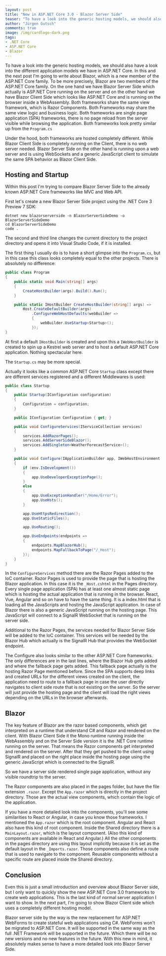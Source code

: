 ```yaml
---
layout: post
title: "New in ASP.NET Core 3.0 - Blazor Server Side"
teaser: "To have a look into the generic hosting models, we should also have a look into the different application models we have in ASP.NET Core.  In this and the next post I'm going to write about Blazor, which is a new member of the ASP.NET Core family."
author: "Jürgen Gutsch"
comments: true
image: /img/cardlogo-dark.png
tags: 
- .NET Core
- ASP.NET Core
- Blazor
---
```


To have a look into the generic hosting models, we should also have a look into the different application models we have in ASP.NET Core.  In this and the next post I'm going to write about Blazor, which is a new member of the ASP.NET Core family. To be more precisely, Blazor are two members of the ASP.NET Core family. On the one hand we have Blazor Server Side which actually is ASP.NET Core running on the server and on the other hand we have Blazor Client Side which looks like ASP.NET Core and is running on the browser inside a WebAssembly. Both frameworks share the same view framework, which is Razor Components. Both Frameworks may share the same view logic and business logic. Both frameworks are single page application (SPA) frameworks, there is no page reload from the server visible while browsing the application. Both frameworks look pretty similar up from the `Program.cs`

Under the hood, both frameworks are hosted completely different. While Blazor Client Side is completely running on the Client, there is no web server needed. Blazor Server Side on the other hand is running upon a web server and is using WebSockets and a generic JavaScript client to simulate the same SPA behavior as Blazor Client Side.

## Hosting and Startup

Within this post I'm trying to compare Blazor Server Side to the already known ASP.NET Core frameworks like MVC and Web API.

First let's create a new Blazor Server Side project using the .NET Core 3 Preview 7 SDK:

``` shell
dotnet new blazorserverside -n BlazorServerSideDemo -o BlazorServerSideDemo
cd BlazorServerSideDemo
code .
```

The second and third line changes the current directory to the project directory and opens it into Visual Studio Code, if it is installed.

The first thing I usually do is to have a short glimpse into the `Program.cs`, but in this case this class looks completely equal to the other projects. There is absolutely no difference:

``` csharp
public class Program
{
    public static void Main(string[] args)
    {
        CreateHostBuilder(args).Build().Run();
    }

    public static IHostBuilder CreateHostBuilder(string[] args) =>
        Host.CreateDefaultBuilder(args)
            .ConfigureWebHostDefaults(webBuilder =>
            {
                webBuilder.UseStartup<Startup>();
            });
}
```

At first a default `IHostBuilder` is created and upon this a `IWebHostBuilder` is created to spin up a Kestrel web server and to host a default ASP.NET Core application. Nothing spectacular here.

The `Startup.cs` may be more special.

Actually it looks like a common ASP.NET Core `Startup` class except there are different services registered and a different Middlewares is used:

```csharp
public class Startup
{
    public Startup(IConfiguration configuration)
    {
        Configuration = configuration;
    }

    public IConfiguration Configuration { get; }

    public void ConfigureServices(IServiceCollection services)
    {
        services.AddRazorPages();
        services.AddServerSideBlazor();
        services.AddSingleton<WeatherForecastService>();
    }

    public void Configure(IApplicationBuilder app, IWebHostEnvironment env)
    {
        if (env.IsDevelopment())
        {
            app.UseDeveloperExceptionPage();
        }
        else
        {
            app.UseExceptionHandler("/Home/Error");
            app.UseHsts();
        }

        app.UseHttpsRedirection();
        app.UseStaticFiles();

        app.UseRouting();

        app.UseEndpoints(endpoints =>
        {
            endpoints.MapBlazorHub();
            endpoints.MapFallbackToPage("/_Host");
        });
    }
}
```

In the `ConfigureServices` method there are the Razor Pages added to the IoC container. Razor Pages is used to provide the page that is hosting the Blazor application. In this case it is the `_Host.cshtml` in the Pages directory. Every single page application (SPA) has at least one almost static page which is hosting the actual application that is running in the browser. React, Vue, Angular and so on have to have the same thing. It is a index.html that is loading all the JavaScripts and hosting the JavaScript application. In case of Blazor there is also a generic JavaScript running on the hosting page. This JavaScript will connect to a SignalR WebSocket that is running on the server side.

Additional to the Razor Pages, the services needed for Blazor Server Side will be added to the IoC container. This services will be needed by the Blazor Hub which actually is the SignalR Hub that provides the WebSocket endpoint.

The Configure also looks similar to the other ASP.NET Core frameworks. The only differences are in the last lines, where the Blazor Hub gets added and where the fallback page gets added. This fallback page actually is the hosting Razor Page mentioned before. Since the SPA supports deep links and created URLs for the different views created on the client, the application need to route to a fallback page in case the user directly navigates to client side route that is not existing on the server. So the server will just provide the hosting page and the client will load the right views depending on the URLs in the browser afterwards.

## Blazor

The key feature of Blazor are the razor based components, which get interpreted on a runtime that understand C# and Razor and rendered on the client. With Blazor Client Side it the Mono runtime running inside the WebAssembly and on the Server Side version it is the .NET Core runtime running on the server. That means the Razor components get interpreted and rendered on the server. After that they get pushed to the client using SignalR and placed on the right place inside the hosting page using the generic JavaScript which is connected to the SignalR.

So we have a server side rendered single page application, without any visible roundtrip to the server.

The Razor components are also placed in the pages folder, but have the file extension `.razor`. Except the `App.razor` which is directly in the project directory. Those are the actual view components, which contain the logic of the application.

If you have a more detailed look into the components, you'll see some similarities to React or Angular, in case you know those frameworks. I mentioned the `App.razor` which is the root component. Angular and React also have this kind of root component. Inside the Shared directory there is a `MainLayout.razor`, which is the layout component. (Also this kind of components are available in React and Angular.) All the other components in the pages directory are using this layout implicitly because it is set as the default layout in the `_Imports.razor`. Those components also define a route that is used to navigate to the component. Reusable components without a specific route are placed inside the Shared directory.

## Conclusion

Even this is just a small introduction and overview about Blazor Server side, but I only want to quickly show the new ASP.NET Core 3.0 frameworks to create web applications. This is the last kind of normal server application I want to show. In the next part, I'm going to show Blazor Client side which uses a completely different hosting model.

Blazor server side by the way is the new replacement for ASP.NET WebForms to create stateful web applications using C#. WebForms won't be migrated to ASP.NET Core. It will be supported in the same way as the full .NET Framework will be supported in the future. Which there will be no new versions and no new features in the future. With this new in mind, it absolutely makes sense to have a more detailed look into Blazor Server Side.
